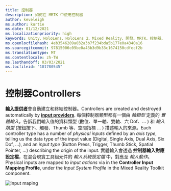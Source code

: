 ```yaml
---
title: 控制器
description: 如何在 MRTK 中使用控制器
author: keveleigh
ms.author: kurtie
ms.date: 01/12/2021
ms.localizationpriority: high
keywords: Unity、HoloLens、HoloLens 2、Mixed Reality、開發、MRTK、控制器、
ms.openlocfilehash: 4eb3546289a032a3b7f234bda5b177e0a4340a16
ms.sourcegitcommit: 97815006c09be0a43b3d9b33c1674150cdfecf2b
ms.translationtype: MT
ms.contentlocale: zh-TW
ms.lasthandoff: 03/03/2021
ms.locfileid: "101780545"
---
```

# <a name="controllers"></a><span data-ttu-id="ed284-104">控制器</span><span class="sxs-lookup"><span data-stu-id="ed284-104">Controllers</span></span>

<span data-ttu-id="ed284-105">[**輸入提供者**](InputProviders.md)會自動建立和終結控制器。</span><span class="sxs-lookup"><span data-stu-id="ed284-105">Controllers are created and destroyed automatically by [**input providers**](InputProviders.md).</span></span> <span data-ttu-id="ed284-106">每個控制器類型都有一個由 *軸類型* 定義的 *實體輸入*，告訴我們輸入值的資料類型 (數位、單一軸、雙軸、六 Dof、... ) 和 *輸入類型* (按鈕按下、觸發、Thumb 等、空間指標 ... ) 描述輸入的來源。</span><span class="sxs-lookup"><span data-stu-id="ed284-106">Each controller type has a number of *physical inputs* defined by an *axis type*, telling us the data type of the input value (Digital, Single Axis, Dual Axis, Six Dof, ...), and an *input type* (Button Press, Trigger, Thumb Stick, Spatial Pointer, ...) describing the origin of the input.</span></span> <span data-ttu-id="ed284-107">實體輸入會透過 **控制器輸入對應設定檔**，在混合現實工具組元件的 *輸入系統設定檔* 中，對應至 *輸入動作*。</span><span class="sxs-lookup"><span data-stu-id="ed284-107">Physical inputs are mapped to *input actions* via in the **Controller Input Mapping Profile**, under the *Input System Profile* in the Mixed Reality Toolkit component.</span></span>

<img src="../images/input/ControllerInputMapping.png" style="max-width:100%;" alt="Input maping">
